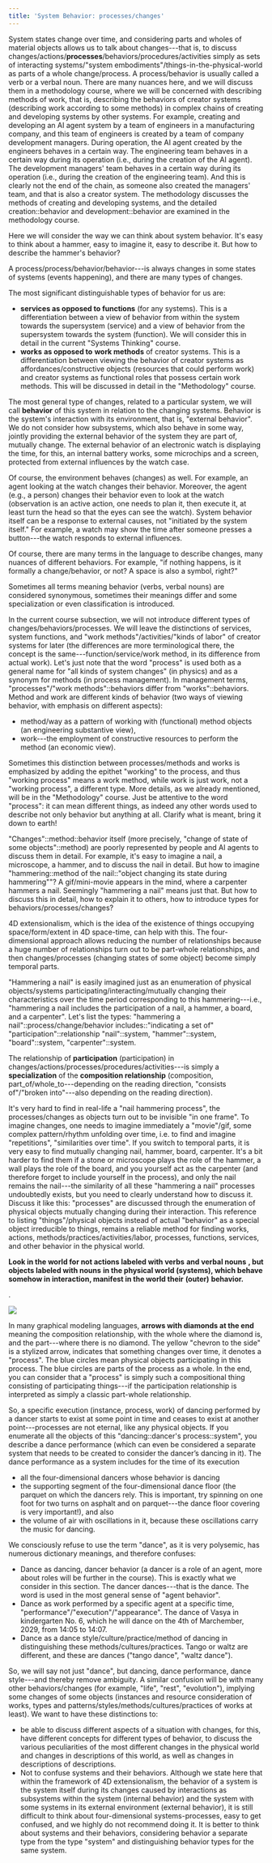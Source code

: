 ```yaml
---
title: 'System Behavior: processes/changes'
---
```


System states change over time, and considering parts and wholes of material objects allows us to talk about changes---that is, to discuss changes/actions/**processes**/behaviors/procedures/activities simply as sets of interacting systems/"system embodiments"/things-in-the-physical-world as parts of a whole change/process. A process/behavior is usually called a verb or a verbal noun. There are many nuances here, and we will discuss them in a methodology course, where we will be concerned with describing methods of work, that is, describing the behaviors of creator systems (describing work according to some methods) in complex chains of creating and developing systems by other systems. For example, creating and developing an AI agent system by a team of engineers in a manufacturing company, and this team of engineers is created by a team of company development managers. During operation, the AI agent created by the engineers behaves in a certain way. The engineering team behaves in a certain way during its operation (i.e., during the creation of the AI agent). The development managers' team behaves in a certain way during its operation (i.e., during the creation of the engineering team). And this is clearly not the end of the chain, as someone also created the managers' team, and that is also a creator system. The methodology discusses the methods of creating and developing systems, and the detailed creation::behavior and development::behavior are examined in the methodology course.

Here we will consider the way we can think about system behavior. It's easy to think about a hammer, easy to imagine it, easy to describe it. But how to describe the hammer's behavior?

A process/process/behavior/behavior---is always changes in some states of systems (events happening), and there are many types of changes.

The most significant distinguishable types of behavior for us are:

- **services as opposed to functions** (for any systems). This is a differentiation between a view of behavior from within the system towards the supersystem (service) and a view of behavior from the supersystem towards the system (function). We will consider this in detail in the current "Systems Thinking" course.
- **works** **as opposed to** **work methods** of creator systems. This is a differentiation between viewing the behavior of creator systems as affordances/constructive objects (resources that could perform work) and creator systems as functional roles that possess certain work methods. This will be discussed in detail in the "Methodology" course.

The most general type of changes, related to a particular system, we will call **behavior** of this system in relation to the changing systems. Behavior is the system's interaction with its environment, that is, "external behavior". We do not consider how subsystems, which also behave in some way, jointly providing the external behavior of the system they are part of, mutually change. The external behavior of an electronic watch is displaying the time, for this, an internal battery works, some microchips and a screen, protected from external influences by the watch case.

Of course, the environment behaves (changes) as well. For example, an agent looking at the watch changes their behavior. Moreover, the agent (e.g., a person) changes their behavior even to look at the watch (observation is an active action, one needs to plan it, then execute it, at least turn the head so that the eyes can see the watch). System behavior itself can be a response to external causes, not "initiated by the system itself." For example, a watch may show the time after someone presses a button---the watch responds to external influences.

Of course, there are many terms in the language to describe changes, many nuances of different behaviors. For example, "if nothing happens, is it formally a change/behavior, or not? A space is also a symbol, right?"

Sometimes all terms meaning behavior (verbs, verbal nouns) are considered synonymous, sometimes their meanings differ and some specialization or even classification is introduced.

In the current course subsection, we will not introduce different types of changes/behaviors/processes. We will leave the distinctions of services, system functions, and "work methods"/activities/"kinds of labor" of creator systems for later (the differences are more terminological there, the concept is the same---function/service/work method, in its difference from actual work). Let's just note that the word "process" is used both as a general name for "all kinds of system changes" (in physics) and as a synonym for methods (in process management). In management terms, "processes"/"work methods"::behaviors differ from "works"::behaviors. Method and work are different kinds of behavior (two ways of viewing behavior, with emphasis on different aspects):

- method/way as a pattern of working with (functional) method objects (an engineering substantive view),
- work---the employment of constructive resources to perform the method (an economic view).

Sometimes this distinction between processes/methods and works is emphasized by adding the epithet "working" to the process, and thus "working process" means a work method, while work is just work, not a "working process", a different type. More details, as we already mentioned, will be in the "Methodology" course. Just be attentive to the word "process": it can mean different things, as indeed any other words used to describe not only behavior but anything at all. Clarify what is meant, bring it down to earth!

"Changes"::method::behavior itself (more precisely, "change of state of some objects"::method) are poorly represented by people and AI agents to discuss them in detail. For example, it's easy to imagine a nail, a microscope, a hammer, and to discuss the nail in detail. But how to imagine "hammering::method of the nail::"object changing its state during hammering""? A gif/mini-movie appears in the mind, where a carpenter hammers a nail. Seemingly "hammering a nail" means just that. But how to discuss this in detail, how to explain it to others, how to introduce types for behaviors/processes/changes?

4D extensionalism, which is the idea of the existence of things occupying space/form/extent in 4D space-time, can help with this. The four-dimensional approach allows reducing the number of relationships because a huge number of relationships turn out to be part-whole relationships, and then changes/processes (changing states of some object) become simply temporal parts.

"Hammering a nail" is easily imagined just as an enumeration of physical objects/systems participating/interacting/mutually changing their characteristics over the time period corresponding to this hammering---i.e., "hammering a nail includes the participation of a nail, a hammer, a board, and a carpenter". Let's list the types: "hammering a nail"::process/change/behavior includes::"indicating a set of" "participation"::relationship "nail"::system, "hammer"::system, "board"::system, "carpenter"::system.

The relationship of **participation** (participation) in changes/actions/processes/procedures/activities---is simply a **specialization** of the **composition relationship** (composition, part_of/whole_to---depending on the reading direction, "consists of"/"broken into"---also depending on the reading direction).

It's very hard to find in real-life a "nail hammering process", the processes/changes as objects turn out to be invisible "in one frame". To imagine changes, one needs to imagine immediately a "movie"/gif, some complex pattern/rhythm unfolding over time, i.e. to find and imagine "repetitions", "similarities over time". If you switch to temporal parts, it is very easy to find mutually changing nail, hammer, board, carpenter. It's a bit harder to find them if a stone or microscope plays the role of the hammer, a wall plays the role of the board, and you yourself act as the carpenter (and therefore forget to include yourself in the process), and only the nail remains the nail---the similarity of all these "hammering a nail" processes undoubtedly exists, but you need to clearly understand how to discuss it. Discuss it like this: "processes" are discussed through the enumeration of physical objects mutually changing during their interaction. This reference to listing "things"/physical objects instead of actual "behavior" as a special object irreducible to things, remains a reliable method for finding works, actions, methods/practices/activities/labor, processes, functions, services, and other behavior in the physical world.

**Look in the world for not actions labeled with verbs** **and verbal nouns** **, but objects labeled with nouns** **in the physical world (systems), which behave somehow in interaction, manifest in the world their** **(outer)** **behavior.**

.

![](06-behavior-of-the-system-processes-changes-13.png)

In many graphical modeling languages, **arrows with diamonds at the end** meaning the composition relationship, with the whole where the diamond is, and the part---where there is no diamond. The yellow "chevron to the side" is a stylized arrow, indicates that something changes over time, it denotes a "process". The blue circles mean physical objects participating in this process. The blue circles are parts of the process as a whole. In the end, you can consider that a "process" is simply such a compositional thing consisting of participating things---if the participation relationship is interpreted as simply a classic part-whole relationship.

So, a specific execution (instance, process, work) of dancing performed by a dancer starts to exist at some point in time and ceases to exist at another point---processes are not eternal, like any physical objects. If you enumerate all the objects of this "dancing::dancer's process::system", you describe a dance performance (which can even be considered a separate system that needs to be created to consider the dancer’s dancing in it). The dance performance as a system includes for the time of its execution

- all the four-dimensional dancers whose behavior is dancing
- the supporting segment of the four-dimensional dance floor (the parquet on which the dancers rely. This is important, try spinning on one foot for two turns on asphalt and on parquet---the dance floor covering is very important!), and also
- the volume of air with oscillations in it, because these oscillations carry the music for dancing.

We consciously refuse to use the term "dance", as it is very polysemic, has numerous dictionary meanings, and therefore confuses:

- Dance as dancing, dancer behavior (a dancer is a role of an agent, more about roles will be further in the course). This is exactly what we consider in this section. The dancer dances---that is the dance. The word is used in the most general sense of "agent behavior".
- Dance as work performed by a specific agent at a specific time, "performance"/"execution"/"appearance". The dance of Vasya in kindergarten No. 6, which he will dance on the 4th of Marchember, 2029, from 14:05 to 14:07.
- Dance as a dance style/culture/practice/method of dancing in distinguishing these methods/cultures/practices. Tango or waltz are different, and these are dances ("tango dance", "waltz dance").

So, we will say not just "dance", but dancing, dance performance, dance style---and thereby remove ambiguity. A similar confusion will be with many other behaviors/changes (for example, "life", "rest", "evolution"), implying some changes of some objects (instances and resource consideration of works, types and patterns/styles/methods/cultures/practices of works at least). We want to have these distinctions to:

- be able to discuss different aspects of a situation with changes, for this, have different concepts for different types of behavior, to discuss the various peculiarities of the most different changes in the physical world and changes in descriptions of this world, as well as changes in descriptions of descriptions.
- Not to confuse systems and their behaviors. Although we state here that within the framework of 4D extensionalism, the behavior of a system is the system itself during its changes caused by interactions as subsystems within the system (internal behavior) and the system with some systems in its external environment (external behavior), it is still difficult to think about four-dimensional systems-processes, easy to get confused, and we highly do not recommend doing it. It is better to think about systems and their behaviors, considering behavior a separate type from the type "system" and distinguishing behavior types for the same system.